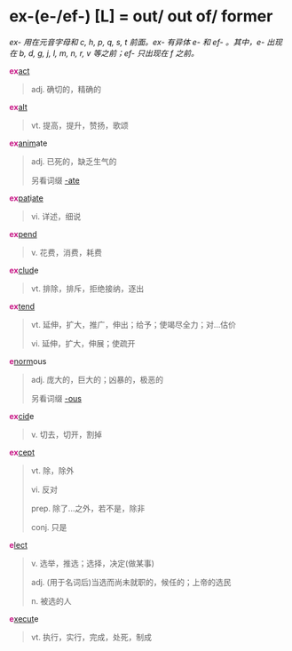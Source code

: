 # ex-(e-/ef-) [L] = out/ out of/ former

*ex- 用在元音字母和 c, h, p, q, s, t 前面。ex- 有异体 e- 和 ef- 。其中，e- 出现在 b, d, g, j, l, m, n, r, v 等之前；ef- 只出现在 f 之前。*

<b style="color: #C71585;">ex</b>[act](_act_.md)
> adj. 确切的，精确的

<b style="color: #C71585;">ex</b>[alt](_alt_.md)
> vt. 提高，提升，赞扬，歌颂

<b style="color: #C71585;">ex</b>[anim](_anim_.md)ate
> adj. 已死的，缺乏生气的
>
> 另看词缀 [-ate](-ate.md)

<b style="color: #C71585;">ex</b>[pat](_pat_.1.md)i[ate](-ate.md)
> vi. 详述，细说

<b style="color: #C71585;">ex</b>[pend](_pend_.md)
> v. 花费，消费，耗费

<b style="color: #C71585;">ex</b>[clud](_clud_.md)e
> vt. 排除，排斥，拒绝接纳，逐出

<b style="color: #C71585;">ex</b>[tend](_tend_.md)
> vt. 延伸，扩大，推广，伸出；给予；使竭尽全力；对…估价
>
> vi. 延伸，扩大，伸展；使疏开

<b style="color: #C71585;">e</b>[norm](_norm_.md)ous
> adj. 庞大的，巨大的；凶暴的，极恶的
>
> 另看词缀 [-ous](-ous.md)

<b style="color: #C71585;">ex</b>[cid](_cid_.md)e
> v. 切去，切开，割掉

<b style="color: #C71585;">ex</b>[cept](_cap_.md)
> vt. 除，除外
>
> vi. 反对
>
> prep. 除了...之外，若不是，除非
>
> conj. 只是

<b style="color: #C71585;">e</b>[lect](_lect_.md)
> v. 选举，推选；选择，决定(做某事)
>
> adj. (用于名词后)当选而尚未就职的，候任的；上帝的选民
>
> n. 被选的人

<b style="color: #C71585;">e</b>[xecut](_sequ_.md)e
> vt. 执行，实行，完成，处死，制成